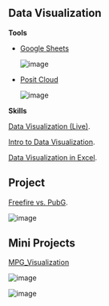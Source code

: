 **Data Visualization**
-

**Tools**

- [Google Sheets](https://docs.google.com/spreadsheets/)

  ![image](https://github.com/TonKphumpl/data-science-bootcamp9/assets/139863067/74da5465-db6e-4172-9de3-74882feae7b3)

- [Posit Cloud](https://posit.cloud/)

  ![image](https://github.com/TonKphumpl/data-science-bootcamp9/assets/139863067/7a4ed547-bb39-4d5a-bb14-467adf0ee7fb)



**Skills**

[Data Visualization (Live)](https://www.notion.so/Live-8-Data-Visualization-ca44881b6b064ff7ae662e172e51fbb9?pvs=4).

[Intro to Data Visualization](https://www.notion.so/Sprint-05-Intro-to-Data-Visualization-51e4814867024d5dbfd6ad912edacd03?pvs=4).

[Data Visualization in Excel](https://www.notion.so/Sprint-05-Data-Visualization-in-Excel-39fe1a0bfd6045de96449c1a36a0cf80?pvs=4).

**Project**
-

[Freefire vs. PubG](https://docs.google.com/spreadsheets/d/1p1_FPj7W68p9M3PMf6E9hiykAZPZxX-fHMfIzUg6YMo/edit?usp=sharing).

![image](https://github.com/TonKphumpl/data-science-bootcamp9/assets/139863067/26ff63ba-d095-4820-b328-036f12d6e500)

**Mini Projects**
-

[MPG_Visualization](HW_DataViz_Ton.pdf)

![image](https://github.com/TonKphumpl/data-science-bootcamp9/assets/139863067/dac3468b-8c5d-4c8e-8ae9-79744381840f)

![image](https://github.com/TonKphumpl/data-science-bootcamp9/assets/139863067/2adc0c81-b85c-4a45-bec4-80cd63e4a812)


